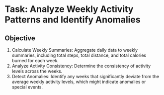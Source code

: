 # Task: Analyze Weekly Activity Patterns and Identify Anomalies
## Objective
1. Calculate Weekly Summaries: Aggregate daily data to weekly summaries, including total steps, total distance, and total calories burned for each week.
2. Analyze Activity Consistency: Determine the consistency of activity levels across the weeks.
3. Detect Anomalies: Identify any weeks that significantly deviate from the average weekly activity levels, which might indicate anomalies or special events.